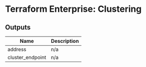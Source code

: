 # Terraform Enterprise: Clustering

## Outputs

| Name | Description |
|------|-------------|
| address | n/a |
| cluster\_endpoint | n/a |

